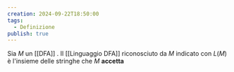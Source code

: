 ```yaml
---
creation: 2024-09-22T18:50:00
tags:
  - Definizione
publish: true
---
```

Sia $M$ un [[DFA]] . Il [[Linguaggio DFA]] riconosciuto da $M$ indicato con $L(M)$ è l'insieme delle stringhe che $M$ **accetta**
